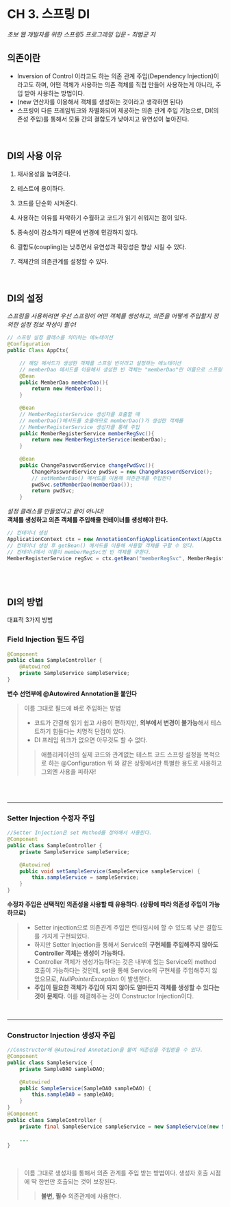 # CH 3. 스프링 DI
*초보 웹 개발자를 위한 스프링5 프로그래밍 입문 - 최범균 저*
<br>

## 의존이란
- Inversion of Control 이라고도 하는 의존 관계 주입(Dependency Injection)이라고도 하며, 어떤 객체가 사용하는 의존 객체를 직접 만들어 사용하는게 아니라, 주입 받아 사용하는 방법이다.
- (new 연산자를 이용해서 객체를 생성하는 것이라고 생각하면 된다)
- 스프링이 다른 프레임워크와 차별화되어 제공하는 의존 관계 주입 기능으로, DI(의존성 주입)를 통해서 모듈 간의 결합도가 낮아지고 유연성이 높아진다.


<br>


## DI의 사용 이유
1. 재사용성을 높여준다.

2. 테스트에 용이하다.

3. 코드를 단순화 시켜준다.

4. 사용하는 이유를 파악하기 수월하고 코드가 읽기 쉬워지는 점이 있다.

5. 종속성이 감소하기 때문에 변경에 민감하지 않다.

6. 결합도(coupling)는 낮추면서 유연성과 확장성은 향상 시킬 수 있다.

7. 객체간의 의존관계를 설정할 수 있다.

<br>

## DI의 설정
*스프링을 사용하려면 우선 스프링이 어떤 객체를 생성하고, 의존을 어떻게 주입할지 정의한 설정 정보 작성이 필수!*

```java
// 스프링 설정 클래스를 의미하는 에노테이션
@Configuration
public Class AppCtx{
	
    // 해당 메서드가 생성한 객체를 스프링 빈이라고 설정하는 에노테이션
    // memberDao 메서드를 이용해서 생성한 빈 객체는 "memberDao"란 이름으로 스프링에 등록
    @Bean
    public MemberDao memberDao(){
    	return new MemberDao();
    }
    
    @Bean
    // MemberRegisterService 생성자를 호출할 때
    // memberDao()메서드를 호출하므로 memberDao()가 생성한 객체를
    // MemberRegisterService 생성자를 통해 주입
    public MemberRegisterService memberRegSvc(){
    	return new MemberRegisterService(memberDao);
    }
    
    @Bean
    public ChangePasswordService changePwdSvc(){
    	ChangePasswordService pwdSvc = new ChangePasswordService();
        // setMemberDao() 메서드를 이용해 의존관계를 주입한다
        pwdSvc.setMemberDao(memberDao());
    	return pwdSvc;
    }
   ```

*설정 클래스를 만들었다고 끝이 아니다!*   
**객체를 생성하고 의존 객체를 주입해줄 컨테이너를 생성해야 한다.**

```java
// 컨테이너 생성
ApplicationContext ctx = new AnnotationConfigApplicationContext(AppCtx.class);
// 컨테이너 생성 후 getBean() 메서드를 이용해 사용할 객체를 구할 수 있다.
// 컨테이너에서 이름이 memberRegSvc인 빈 객체를 구한다.
MemberRegisterService regSvc = ctx.getBean("memberRegSvc", MemberRegisterService.class);
```   
<br> <br>

## DI의 방법
대표적 3가지 방법
### Field Injection 필드 주입
```java
@Component
public class SampleController {
    @Autowired
    private SampleService sampleService;
}
```
**변수 선언부에 @Autowired Annotation을 붙인다**

> 이름 그대로 필드에 바로 주입하는 방법
> - 코드가 간결해 읽기 쉽고 사용이 편하지만, **외부에서 변경이 불가능**해서 테스트하기 힘들다는 치명적 단점이 있다.
> - DI 프레임 워크가 없으면 아무것도 할 수 없다.
> >애플리케이션의 실제 코드와 관계없는 테스트 코드
> >스프링 설정을 목적으로 하는 @Configuration
> 위 와 같은 상황에서만 특별한 용도로 사용하고 그외엔 사용을 피하자!

<br> <br>

**   **
### Setter Injection 수정자 주입
```java
//Setter Injection은 set Method를 정의해서 사용한다.
@Component
public class SampleController {
    private SampleService sampleService;
 
    @Autowired
    public void setSampleService(SampleService sampleService) {
        this.sampleService = sampleService;
    }
}
```
**수정자 주입은 선택적인 의존성을 사용할 때 유용하다. (상황에 따라 의존성 주입이 가능하므로)**

> - Setter injection으로 의존관계 주입은 런타임시에 할 수 있도록 낮은 결합도를 가지게 구현되었다.
> - 하지만 Setter Injection을 통해서 Service의 **구현체를 주입해주지 않아도 Controller 객체는 생성이 가능하다.**
> - Controller 객체가 생성가능하다는 것은 내부에 있는 Service의 method 호출이 가능하다는 것인데, set을 통해 Service의 구현체를 주입해주지 않았으므로, *NullPointerException* 이 발생한다.
> - **주입이 필요한 객체가 주입이 되지 않아도 얼마든지 객체를 생성할 수 있다는 것이 문제다.**
    이를 해결해주는 것이 Constructor Injection이다.

<br>

**   **


### Constructor Injection 생성자 주입
```java
//Constructor에 @Autowired Annotation을 붙여 의존성을 주입받을 수 있다.
@Component
public class SampleService {
    private SampleDAO sampleDAO;
 
    @Autowired
    public SampleService(SampleDAO sampleDAO) {
        this.sampleDAO = sampleDAO;
    }
}
@Component
public class SampleController {
	private final SampleService sampleService = new SampleService(new SampleDAO());
    
	...
}
```
<br>

> 이름 그대로 생성자를 통해서 의존 관계를 주입 받는 방법이다.
> 생성자 호출 시점에 딱 한번만 호출되는 것이 보장된다.
>  >**불변, 필수** 의존관계에 사용한다.